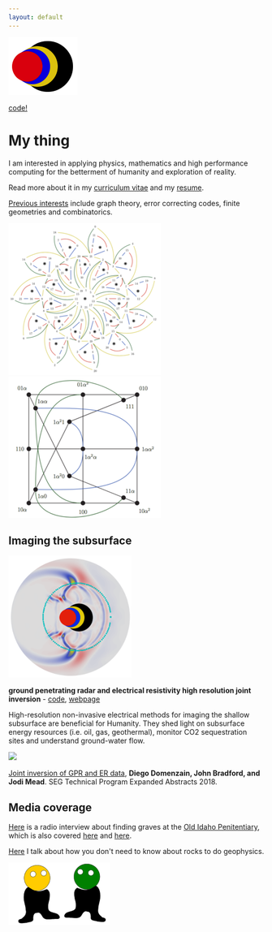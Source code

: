 ```yaml
---
layout: default
---
```


[![](images/diegozain.png)](./)

[code!](https://github.com/diegozain/)

# My thing

I am interested in applying physics, mathematics and high performance computing for the betterment of humanity and exploration of reality. 

Read more about it in my [curriculum vitae](./diego-cv.pdf) and my [resume](./resume.pdf).

[Previous interests](https://digitalcommons.mtu.edu/cgi/viewcontent.cgi?article=1806&context=etds) include graph theory, error correcting codes, finite geometries and combinatorics.

![](images/quantum-code.png) [![](images/pg-master.png)](https://digitalcommons.mtu.edu/cgi/viewcontent.cgi?article=1806&context=etds)

## Imaging the subsurface

[![](images/diegozain-gerjoii-mini.png)](./gerjoii)

__ground penetrating radar and electrical resistivity high resolution joint inversion__ - [code](https://github.com/diegozain/gerjoii), [webpage](./gerjoii)

High-resolution non-invasive electrical methods for imaging the shallow subsurface are beneficial for Humanity. They shed light on subsurface energy resources (i.e. oil, gas, geothermal), monitor CO2 sequestration sites and understand ground-water flow.

[![](images/wavefield.gif)](./gerjoii)

[Joint inversion of GPR and ER data](https://library.seg.org/doi/10.1190/segam2018-2997794.1), __Diego Domenzain, John Bradford, and Jodi Mead__. SEG Technical Program Expanded Abstracts 2018.

## Media coverage

[Here](https://www.boisestatepublicradio.org/post/boise-state-students-search-bodies-old-idaho-pen#stream/0) is a radio interview about finding graves at the [Old Idaho Penitentiary](https://history.idaho.gov/location/old-penitentiary/), which is also covered [here](https://www.boisestate.edu/news/2019/03/05/geophysics-club-works-to-help-solve-mysteries-in-historic-boise-cemetery/) and [here](./gerjoii).

[Here](https://focus.boisestate.edu/article/ph-d-in-geophysics/) I talk about how you don't need to know about rocks to do geophysics.

[![](images/dudes.png)](./)